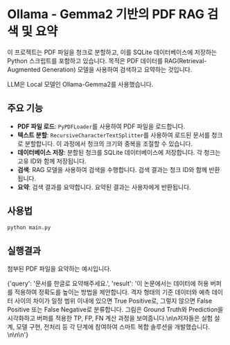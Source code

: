 # Ollama - Gemma2 기반의 PDF RAG 검색 및 요약

이 프로젝트는 PDF 파일을 청크로 분할하고, 이를 SQLite 데이터베이스에 저장하는 Python 스크립트를 포함하고 있습니다. 목적은 PDF 데이터를 RAG(Retrieval-Augmented Generation) 모델을 사용하여 검색하고 요약하는 것입니다. 

LLM은 Local 모델인 Ollama-Gemma2를 사용했습니다. 

## 주요 기능

- **PDF 파일 로드**: `PyPDFLoader`를 사용하여 PDF 파일을 로드합니다.
- **텍스트 분할**: `RecursiveCharacterTextSplitter`를 사용하여 로드된 문서를 청크로 분할합니다. 이 과정에서 청크의 크기와 중복을 조절할 수 있습니다.
- **데이터베이스 저장**: 분할된 청크를 SQLite 데이터베이스에 저장합니다. 각 청크는 고유 ID와 함께 저장됩니다.
- **검색**: RAG 모델을 사용하여 검색을 수행합니다. 검색 결과는 청크 ID와 함께 반환됩니다.
- **요약**: 검색 결과를 요약합니다. 요약된 결과는 사용자에게 반환됩니다.

## 사용법

```bash
python main.py
```
## 실행결과
첨부된 PDF 파일을 요약하는 예시입니다.


{'query': '문서를 한글로 요약해주세요.', 'result': '이 논문에서는 데이터에 허용 버퍼를 적용하여 정확도를 높이는 방법을 제안합니다. 격자 형태의 기준 데이터와 예측 데이터 사이의 차이가 일정 범위 이내에 있으면 True Positive로, 그렇지 않으면 False Positive 또는 False Negative로 분류합니다. 그림은 Ground Truth와 Prediction을 시각화하고 버퍼를 적용한 TP, FP, FN 계산 과정을 보여줍니다.\n\n저자들은 실험 설계, 모델 구현, 전처리 등 각 단계에 참여하여 스마트 복합 솔루션을 개발했습니다.  \n\n\n'}

